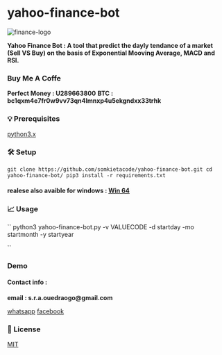 # yahoo-finance-bot


![finance-logo](yahoofbot.png)

__Yahoo Finance Bot : A tool that predict the dayly tendance of a market (Sell VS Buy) on the basis of Exponential Mooving Average, MACD and RSI.__

### Buy Me A Coffe

__Perfect Money : U289663800__
__BTC : bc1qxm4e7fr0w9vv73qn4lmnxp4u5ekgndxx33trhk__

### 💡 Prerequisites

[python3.x](https://www.python.org/)

### 🛠️ Setup

``
git clone https://github.com/somkietacode/yahoo-finance-bot.git
cd yahoo-finance-bot/
pip3 install -r requirements.txt
``

#### realese also avaible for windows : [Win 64](realease)

### 📈 Usage
``
python3 yahoo-finance-bot.py -v VALUECODE -d startday -mo startmonth -y startyear

``

### Demo

#### Contact info :

__email : s.r.a.ouedraogo@gmail.com__

[whatsapp](https://wa.me/+22672587871)
[facebook](https://www.facebook.com/globalanalysistech)

### 📝 License

[MIT](https://opensource.org/licenses/MIT)
